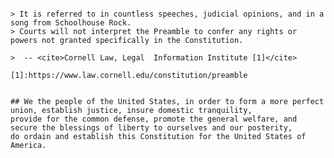 ```> The Preamble to the Constitution is an introductory, succinct statement of the principles at work in the full text.   

> It is referred to in countless speeches, judicial opinions, and in a song from Schoolhouse Rock.  
> Courts will not interpret the Preamble to confer any rights or powers not granted specifically in the Constitution. 

>  -- <cite>Cornell Law, Legal  Information Institute [1]</cite>

[1]:https://www.law.cornell.edu/constitution/preamble


## We the people of the United States, in order to form a more perfect union, establish justice, insure domestic tranquility,  
provide for the common defense, promote the general welfare, and secure the blessings of liberty to ourselves and our posterity,  
do ordain and establish this Constitution for the United States of America.
